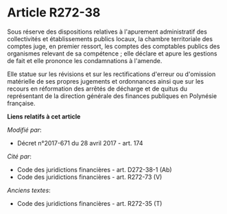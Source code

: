 # Article R272-38

Sous réserve des dispositions relatives à l'apurement administratif des collectivités et établissements publics locaux, la
chambre territoriale des comptes juge, en premier ressort, les comptes des comptables publics des organismes relevant de sa
compétence ; elle déclare et apure les gestions de fait et elle prononce les condamnations à l'amende.

Elle statue sur les révisions et sur les rectifications d'erreur ou d'omission matérielle de ses propres jugements et
ordonnances ainsi que sur les recours en réformation des arrêtés de décharge et de quitus du représentant de la direction
générale des finances publiques en Polynésie française.

**Liens relatifs à cet article**

_Modifié par_:

  - Décret n°2017-671 du 28 avril 2017 - art. 174

_Cité par_:

  - Code des juridictions financières - art. D272-38-1 (Ab)
  - Code des juridictions financières - art. R272-73 (V)

_Anciens textes_:

  - Code des juridictions financières - art. R272-35 (T)
